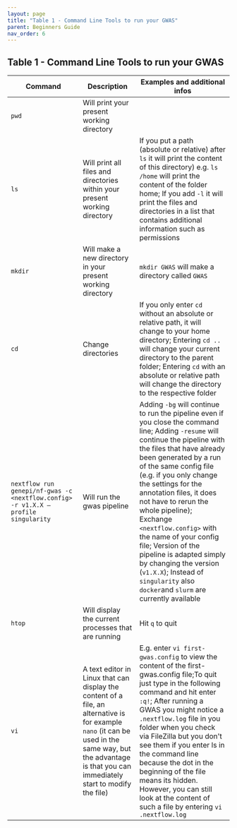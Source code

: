 ```yaml
---
layout: page
title: "Table 1 - Command Line Tools to run your GWAS"
parent: Beginners Guide
nav_order: 6
---
```

## Table 1 - Command Line Tools to run your GWAS

| **Command** | **Description** | **Examples and additional infos** |
| --- | --- | --- |
| `pwd` | Will print your present working directory | |
| `ls` | Will print all files and directories within your present working directory | If you put a path (absolute or relative) after `ls` it will print the content of this directory) e.g. `ls /home` will print the content of the folder home; If you add `-l` it will print the files and directories in a list that contains additional information such as permissions |
| `mkdir` | Will make a new directory in your present working directory | `mkdir GWAS` will make a directory called `GWAS` |
| `cd` | Change directories | If you only enter `cd` without an absolute or relative path, it will change to your home directory; Entering `cd ..` will change your current directory to the parent folder; Entering `cd` with an absolute or relative path will change the directory to the respective folder |
| `nextflow run genepi/nf-gwas -c <nextflow.config> -r v1.X.X –profile singularity` | Will run the gwas pipeline | Adding `-bg` will continue to run the pipeline even if you close the command line; Adding `-resume` will continue the pipeline with the files that have already been generated by a run of the same config file (e.g. if you only change the settings for the annotation files, it does not have to rerun the whole pipeline); Exchange `<nextflow.config>` with the name of your config file; Version of the pipeline is adapted simply by changing the version (`v1.X.X`); Instead of `singularity` also `docker`and `slurm` are currently available |
| `htop` | Will display the current processes that are running | Hit `q` to quit |
| `vi` | A text editor in Linux that can display the content of a file, an alternative is for example `nano` (it can be used in the same way, but the advantage is that you can immediately start to modify the file) | E.g. enter `vi first-gwas.config` to view the content of the first-gwas.config file;To quit just type in the following command and hit enter `:q!`; After running a GWAS you might notice a `.nextflow.log` file in you folder when you check via FileZilla but you don't see them if you enter ls in the command line because the dot in the beginning of the file means its hidden. However, you can still look at the content of such a file by entering `vi .nextflow.log` |
